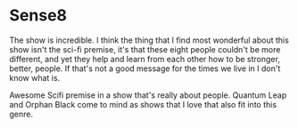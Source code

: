 # Sense8

The show is incredible.  I think the thing that I find most wonderful about this show isn't the sci-fi premise, it's that these eight people couldn't be more different, and yet they help and learn from each other how to be stronger, better, people.  If that's not a good message for the times we live in I don't know what is.

Awesome Scifi premise in a show that's really about people.  Quantum Leap and Orphan Black come to mind as shows that I love that also fit into this genre.




